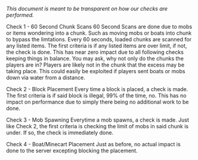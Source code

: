 *This document is meant to be transparent on how our checks are performed.*


Check 1 - 60 Second Chunk Scans
60 Second Scans are done due to mobs or items wondering into a chunk. 
Such as moving mobs or boats into chunk to bypass the limtations. 
Every 60 seconds, loaded chunks are scanned for any listed items.
The first criteria is if any listed items are over limit, if not, the check is done. 
This has near zero impact due to all following checks keeping things in balance. 
You may ask, why not only do the chunks the players are in?
Players are likely not in the chunk that the excess may be taking place. 
This could easily be exploited if players sent boats or mobs down via water from a distance.


Check 2 - Block Placement
Every time a block is placed, a check is made. 
The first criteria is if said block is illegal, 99% of the time, no.
This has no impact on performance due to simply there being no additional work to be done.


Check 3 - Mob Spawning
Everytime a mob spawns, a check is made. 
Just like Check 2, the first criteria is checking the limit of mobs in said chunk is under. 
If so, the check is immediately done. 


Check 4 - Boat/Minecart Placement
Just as before, no actual impact is done to the server excepting blocking the placement. 

